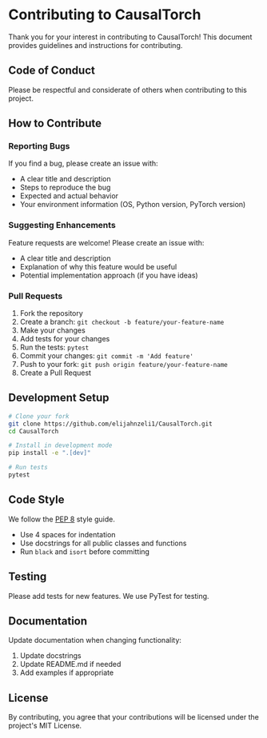 # Contributing to CausalTorch

Thank you for your interest in contributing to CausalTorch! This document provides guidelines and instructions for contributing.

## Code of Conduct

Please be respectful and considerate of others when contributing to this project.

## How to Contribute

### Reporting Bugs

If you find a bug, please create an issue with:
- A clear title and description
- Steps to reproduce the bug
- Expected and actual behavior
- Your environment information (OS, Python version, PyTorch version)

### Suggesting Enhancements

Feature requests are welcome! Please create an issue with:
- A clear title and description
- Explanation of why this feature would be useful
- Potential implementation approach (if you have ideas)

### Pull Requests

1. Fork the repository
2. Create a branch: `git checkout -b feature/your-feature-name`
3. Make your changes
4. Add tests for your changes
5. Run the tests: `pytest`
6. Commit your changes: `git commit -m 'Add feature'`
7. Push to your fork: `git push origin feature/your-feature-name`
8. Create a Pull Request

## Development Setup

```bash
# Clone your fork
git clone https://github.com/elijahnzeli1/CausalTorch.git
cd CausalTorch

# Install in development mode
pip install -e ".[dev]"

# Run tests
pytest
```

## Code Style

We follow the [PEP 8](https://www.python.org/dev/peps/pep-0008/) style guide.

- Use 4 spaces for indentation
- Use docstrings for all public classes and functions
- Run `black` and `isort` before committing

## Testing

Please add tests for new features. We use PyTest for testing.

## Documentation

Update documentation when changing functionality:
1. Update docstrings
2. Update README.md if needed
3. Add examples if appropriate

## License

By contributing, you agree that your contributions will be licensed under the project's MIT License.